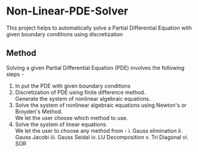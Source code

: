 # Non-Linear-PDE-Solver
This project helps to automatically solve a Partial Differential Equation with given boundary conditions using discretization


## Method
Solving a given Partial Differential Equation (PDE) involves the following steps -
  1. In put the PDE with given boundary conditions
  2. Discretization of PDE using finite difference method.<br>
     Generate the system of nonlinear algebraic equations.
  3. Solve the system of nonlinear algebraic equations using Newton's or Broyden's Method. <br>
     We let the user choose which method to use.
  4. Solve the system of linear equations.<br>
     We let the user to choose any method from -
        i. Gauss elimination
        ii. Gauss Jacobi
        iii. Gauss Seidal
        iv. LU Decomposition
        v. Tri Diagonal
        vi. SOR
     


